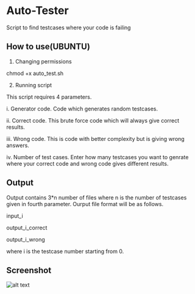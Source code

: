 # Auto-Tester

Script to find testcases where your code is failing

## How to use(UBUNTU)

1. Changing permissions

chmod +x auto_test.sh

2. Running script

This script requires 4 parameters.

i. Generator code. Code which generates random testcases.

ii. Correct code. This brute force code which will always give correct results.

iii. Wrong code. This is code with better complexity but is giving wrong answers.

iv. Number of test cases. Enter how many testcases you want to genrate where your correct code and wrong code gives different results.

## Output
Output contains 3*n number of files where n is the number of testcases given in fourth parameter. Ourput file format will be as follows.

input_i

output_i_correct

output_i_wrong

where i is the testcase number starting from 0.

## Screenshot

![alt text](https://i.imgur.com/vBbVocW.png)
